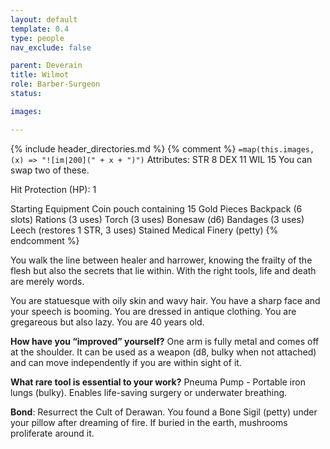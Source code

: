 ```yaml
---
layout: default
template: 0.4
type: people
nav_exclude: false

parent: Deverain
title: Wilmot
role: Barber-Surgeon
status: 

images: 

---
```


{% include header_directories.md %}
{% comment %}
`=map(this.images, (x) => "![im|200](" + x + ")")`
Attributes: STR 8 DEX 11 WIL 15
You can swap two of these.

Hit Protection (HP): 1

Starting Equipment
Coin pouch containing 15 Gold Pieces
Backpack (6 slots)
Rations (3 uses)
Torch (3 uses)
Bonesaw (d6)
Bandages (3 uses)
Leech (restores 1 STR, 3 uses)
Stained Medical Finery (petty)
{% endcomment %}

You walk the line between healer and harrower, knowing the frailty of the flesh but also the secrets that lie within. With the right tools, life and death are merely words.

You are statuesque with oily skin and wavy hair. You have a sharp face and your speech is booming. You are dressed in antique clothing. You are gregareous but also lazy. You are 40 years old.

**How have you “improved” yourself?**
One arm is fully metal and comes off at the shoulder. It can be used as a weapon (d8, bulky when not attached) and can move independently if you are within sight of it.

**What rare tool is essential to your work?**
Pneuma Pump - Portable iron lungs (bulky). Enables life-saving surgery or underwater breathing.

**Bond**: Resurrect the Cult of Derawan. You found a Bone Sigil (petty) under your pillow after dreaming of fire. If buried in the earth, mushrooms proliferate around it.
